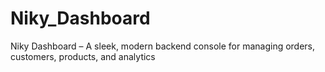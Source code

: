 # Niky_Dashboard
Niky Dashboard – A sleek, modern backend console for managing orders, customers, products, and analytics
